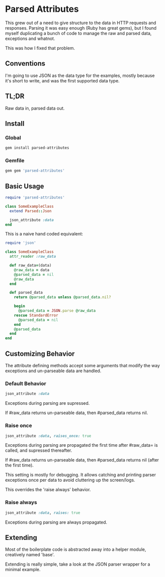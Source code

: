 Parsed Attributes
=================

This grew out of a need to give structure to the data in HTTP requests and
responses. Parsing it was easy enough (Ruby has great gems), but I found myself duplicating a bunch of
code to manage the raw and parsed data, exceptions and whatnot.

This was how I fixed that problem.

## Conventions

I'm going to use JSON as the data type for the examples, mostly
because it's short to write, and was the first supported data type.

TL;DR
-----
	
Raw data in, parsed data out.

Install
-------

### Global
```bash
gem install parsed-attributes
```

### Gemfile
```ruby
gem gem 'parsed-attributes'
```

Basic Usage
-----------

```ruby
require 'parsed-attributes'

class SomeExampleClass
  extend Parsed::Json

  json_attribute :data
end
```

This is a naive hand coded equivalent:

```ruby
require 'json'

class SomeExampleClass
  attr_reader :raw_data

  def raw_data=(data)
    @raw_data = data
    @parsed_data = nil
    @raw_data
  end

  def parsed_data
    return @parsed_data unless @parsed_data.nil?

    begin
      @parsed_data = JSON.parse @raw_data
    rescue StandardError
      @parsed_data = nil
    end
    @parsed_data
  end
end
```

Customizing Behavior
--------------------

The attribute defining methods accept some arguments that modify the
way exceptions and un-parseable data are handled.

### Default Behavior

```ruby
json_attribute :data
```

Exceptions during parsing are supressed.

If #raw_data returns un-parseable data, then #parsed_data returns nil.

### Raise once

```ruby
json_attribute :data, raises_once: true
```

Exceptions during parsing are propagated the first time after #raw_data= is called, and supressed thereafter.

If #raw_data returns un-parseable data, then #parsed_data returns nil (after the first time).

This setting is mostly for debugging. It allows catching and printing
parser exceptions once per data to avoid cluttering up the screen/logs.

This overrides the 'raise always' behavior.

### Raise always

```ruby
json_attribute :data, raises: true
```

Exceptions during parsing are always propagated.

Extending
---------

Most of the boilerplate code is abstracted away into a helper module,
creatively named 'base'.

Extending is really simple, take a look at the JSON parser wrapper for
a minimal example.
